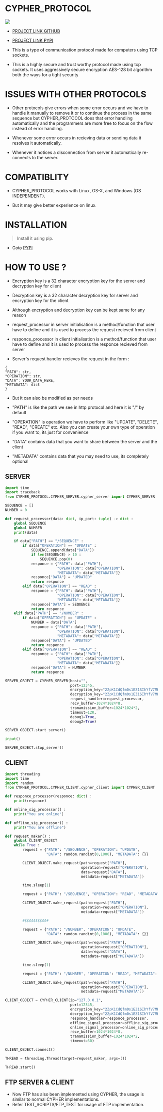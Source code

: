 # CYPHER_PROTOCOL

![](ZZZ/ZZZ.jpg)

* [PROJECT LINK GITHUB](https://github.com/P-Y-R-O-B-O-T/CYPHER_PROTOCOL)
* [PROJECT LINK PYPI](https://pypi.org/project/cypher-protocol-P-Y-R-O-B-O-T/)

* This is a type of communication protocol made for computers using TCP sockets.

* This is a highly secure and trust worthy protocol made using tcp sockets. It uses aggressively secure encryption AES-128 bit algorithm both the ways for a tight security

# ISSUES WITH OTHER PROTOCOLS

* Other protocols give errors when some error occurs and we have to handle it manually to remove it or to continue the process in the same sequence but CYPHER_PROTOCOL does that error handling automatically and the programmers are more free to focus on the flow instead of error handling.

* Whenever some error occurs in recieving data or sending data it resolves it automatically.

* Whenever it notices a disconnection from server it automatically re-connects to the server.

# COMPATIBLITY

* CYPHER_PROTOCOL works with Linux, OS-X, and Windows (OS INDEPENDENT).

* But it may give better experience on linux.

# INSTALLATION

> Install it using pip.

* Goto [PYPI](https://pypi.org/project/cypher-protocol-P-Y-R-O-B-O-T/)

# HOW TO USE ?

* Encryption key is a 32 character encryption key for the server and decryption key for client
* Decryption key is a 32 character decryption key for server and encryption key for the client
* Although encryption and decryption key can be kept same for any reason
* request_processor in server initialisation is a method/function that user have to define and it is used to process the request recieved from client
* responce_processor in client initialisation is a method/function that user have to define and it is used to process the responce recieved from server

* Server's request handler recieves the request in the form :

```
{
"PATH": str,
"OPERATION": str,
"DATA": YOUR_DATA_HERE,
"METADATA": dict
}
```

* But it can also be modified as per needs

* "PATH" is like the path we see in http protocol and here it is "/" by default
* "OPERATION" is operation we have to perform like "UPDATE", "DELETE", "READ", "CREATE" etc. Also you can create your own type of operation if you want to, its just for convenience
* "DATA" contains data that you want to share between the server and the client
* "METADATA" contains data that you may need to use, its completely optional

## SERVER

```python
import time
import traceback
from CYPHER_PROTOCOL.CYPHER_SERVER.cypher_server import CYPHER_SERVER

SEQUENCE = []
NUMBER = 0

def request_processor(data: dict, ip_port: tuple) -> dict :
    global SEQUENCE
    global NUMBER
    print(data)

    if data["PATH"] == "/SEQUENCE" :
        if data["OPERATION"] == "UPDATE" :
            SEQUENCE.append(data["DATA"])
            if len(SEQUENCE) > 10 :
                SEQUENCE.pop(0)
            responce = {"PATH": data["PATH"],
                        "OPERATION": data["OPERATION"],
                        "METADATA": data["METADATA"]}
            responce["DATA"] = "UPDATED"
            return responce
        elif data["OPERATION"] == "READ" :
            responce = {"PATH": data["PATH"],
                        "OPERATION": data["OPERATION"],
                        "METADATA": data["METADATA"]}
            responce["DATA"] = SEQUENCE
            return responce
    elif data["PATH"] == "/NUMBER" :
        if data["OPERATION"] == "UPDATE" :
            NUMBER = data["DATA"]
            responce = {"PATH": data["PATH"],
                        "OPERATION": data["OPERATION"],
                        "METADATA": data["METADATA"]}
            responce["DATA"] = "UPDATED"
            return responce
        elif data["OPERATION"] == "READ" :
            responce = {"PATH": data["PATH"],
                        "OPERATION": data["OPERATION"],
                        "METADATA": data["METADATA"]}
            responce["DATA"] = NUMBER
            return responce

SERVER_OBJECT = CYPHER_SERVER(host="",
                              port=12345,
                              encryption_key="2ZpK1CdQfm0s1EZ1SIhYfV7MHdJf8X3U",
                              decryption_key="2ZpK1CdQfm0s1EZ1SIhYfV7MHdJf8X3U",
                              request_handler=request_processor,
                              recv_buffer=1024*1024*8,
                              tranamission_buffer=1024*1024*2,
                              timeout=120,
                              debug1=True,
                              debug2=True)

SERVER_OBJECT.start_server()

input()

SERVER_OBJECT.stop_server()
```

## CLIENT

```python
import threading
import time
import random
from CYPHER_PROTOCOL.CYPHER_CLIENT.cypher_client import CYPHER_CLIENT

def responce_processor(responce: dict) :
    print(responce)

def online_sig_processor() :
    print("You are online")

def offline_sig_processor() :
    print("You are offline")

def request_maker() :
    global CLIENT_OBJECT
    while True :
        request = {"PATH": "/SEQUENCE", "OPERATION": "UPDATE",
                   "DATA": random.randint(0,1000), "METADATA": {}}

        CLIENT_OBJECT.make_request(path=request["PATH"],
                                   operation=request["OPERATION"],
                                   data=request["DATA"],
                                   metadata=request["METADATA"])

        time.sleep(1)

        request = {"PATH": "/SEQUENCE", "OPERATION": "READ", "METADATA": {}}

        CLIENT_OBJECT.make_request(path=request["PATH"],
                                   operation=request["OPERATION"],
                                   metadata=request["METADATA"])

        #$$$$$$$$$$#

        request = {"PATH": "/NUMBER", "OPERATION": "UPDATE",
                   "DATA": random.randint(0,1000), "METADATA": {}}

        CLIENT_OBJECT.make_request(path=request["PATH"],
                                   operation=request["OPERATION"],
                                   data=request["DATA"],
                                   metadata=request["METADATA"])

        time.sleep(1)

        request = {"PATH": "/NUMBER", "OPERATION": "READ", "METADATA": {}}

        CLIENT_OBJECT.make_request(path=request["PATH"],
                                   operation=request["OPERATION"],
                                   metadata=request["METADATA"])

CLIENT_OBJECT = CYPHER_CLIENT(ip="127.0.0.1",
                              port=12345,
                              encryption_key="2ZpK1CdQfm0s1EZ1SIhYfV7MHdJf8X3U",
                              decryption_key="2ZpK1CdQfm0s1EZ1SIhYfV7MHdJf8X3U",
                              responce_handler=responce_processor,
                              offline_signal_processor=offline_sig_processor,
                              online_signal_processor=online_sig_processor,
                              recv_buffer=1024*1024*8,
                              tranamission_buffer=1024*1024*2,
                              timeout=60)

CLIENT_OBJECT.connect()

THREAD = threading.Thread(target=request_maker, args=())

THREAD.start()
```

## FTP SERVER & CLIENT
* Now FTP has also been implemented using CYPHER, the usage is similar to normal CYPHER implementations.
* Refer TEST_SCRIPTS/FTP_TEST for usage of FTP implementation.
